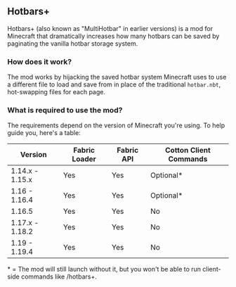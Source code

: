 ## Hotbars+
Hotbars+ (also known as "MultiHotbar" in earlier versions) is a mod for Minecraft that dramatically increases how many hotbars can be saved by paginating the vanilla hotbar storage system.

### How does it work?
The mod works by hijacking the saved hotbar system Minecraft uses to use a different file to load and save from in place of the traditional `hotbar.nbt`, hot-swapping files for each page.

### What is required to use the mod?
The requirements depend on the version of Minecraft you're using. To help guide you, here's a table:

| Version            | Fabric Loader | Fabric API | Cotton Client Commands |
|--------------------| ------------- | ---------- | ---------------------- |
| 1.14.x - 1.15.x    | Yes           | Yes        | Optional*              |
| 1.16 - 1.16.4      | Yes           | Yes        | Optional*              |
| 1.16.5             | Yes           | Yes        | No                     |
| 1.17.x - 1.18.2    | Yes           | Yes        | No                     |
| 1.19 - 1.19.4      | Yes           | Yes        | No                     |

\* = The mod will still launch without it, but you won't be able to run client-side commands like /hotbars+.
